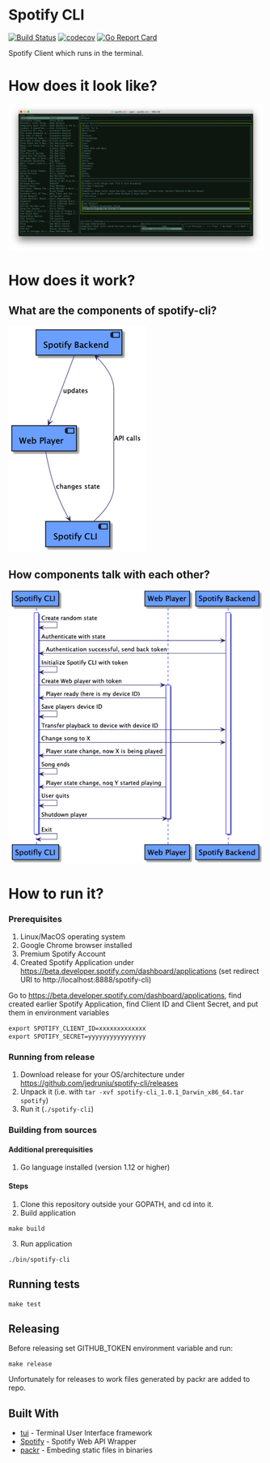 # Spotify CLI
[![Build Status](https://travis-ci.org/jbszczepaniak/spotify-cli.svg?branch=master)](https://travis-ci.org/jedruniu/spotify-cli)
[![codecov](https://codecov.io/gh/jedruniu/spotify-cli/branch/master/graph/badge.svg)](https://codecov.io/gh/jedruniu/spotify-cli)
[![Go Report Card](https://goreportcard.com/badge/github.com/jedruniu/spotify-cli)](https://goreportcard.com/report/github.com/jedruniu/spotify-cli)

Spotify Client which runs in the terminal.

# How does it look like?
![screenshot](img/screen_shot.png)

# How does it work?

## What are the components of spotify-cli?
![screenshot](img/components.png)

## How components talk with each other?
![screenshot](img/workflow.png)

# How to run it?

### Prerequisites
1. Linux/MacOS operating system
2. Google Chrome browser installed
4. Premium Spotify Account
5. Created Spotify Application under https://beta.developer.spotify.com/dashboard/applications (set redirect URI to http://localhost:8888/spotify-cli)

Go to https://beta.developer.spotify.com/dashboard/applications, find created earlier Spotify Application, find Client ID and Client Secret, and put them in environment variables
```
export SPOTIFY_CLIENT_ID=xxxxxxxxxxxxx
export SPOTIFY_SECRET=yyyyyyyyyyyyyyyy
```

### Running from release

1. Download release for your OS/architecture under https://github.com/jedruniu/spotify-cli/releases
2. Unpack it (i.e. with `tar -xvf spotify-cli_1.0.1_Darwin_x86_64.tar spotify`)
3. Run it (`./spotify-cli`)

### Building from sources

#### Additional prerequisities
1. Go language installed  (version 1.12 or higher)

#### Steps

1. Clone this repository outside your GOPATH, and cd into it.
2. Build application
```
make build
```
3. Run application
```
./bin/spotify-cli
```

## Running tests

```
make test
```

## Releasing

Before releasing set GITHUB_TOKEN environment variable and run:
```
make release
```
Unfortunately for releases to work files generated by packr are added to repo.

## Built With
* [tui](https://github.com/marcusolsson/tui-go) - Terminal User Interface framework
* [Spotify](https://github.com/zmb3/spotify) - Spotify Web API Wrapper 
* [packr](https://github.com/gobuffalo/packr) - Embeding static files in binaries
